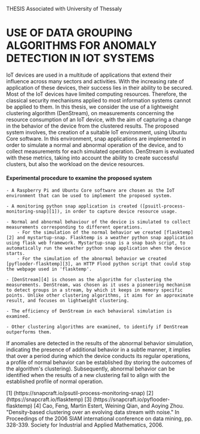 THESIS Associated with University of Thessaly

# USE OF DATA GROUPING ALGORITHMS FOR ANOMALY DETECTION IN IOT SYSTEMS

<p>  IoT devices are used in a multitude of applications that extend their influence across many sectors and activities. With the increasing rate of application of these devices, their success lies in their ability to be secured. Most of the IoT devices have limited computing resources. Therefore, the classical security mechanisms applied to most information systems cannot be applied to them. In this thesis, we consider the use of a lightweight clustering algorithm (DenStream), on measurements concerning the resource consumption of an IoT device, with the aim of capturing a change in the behavior of the device from the clustered results. The proposed system involves, the creation of a suitable IoT environment, using Ubuntu Core software. In this environment, snap applications are implemented in order to simulate a normal and abnormal operation of the device, and to collect measurements for each simulated operation. DenStream is evaluated with these metrics, taking into account the ability to create successful clusters, but also the workload on the device resources. </p>


#### Experimental procedure to examine the proposed system

    - A Raspberry Pi and Ubuntu Core software are chosen as the IoT environment that can be used to implement the proposed system.
    
    - A monitoring python snap application is created ([psuitl-process-monitoring-snap][1]), in order to capture device resource usage. 
    
    - Normal and abnormal behaviour of the device is simulated to collect measurements corresponding to different operations.
        - For the simulation of the normal behavior we created [flasktemp][2] and mystartup-snap. Flasktemp is a weather python snap application using flask web framework. Mystartup-snap is a snap bash script, to automatically run the weather python snap application when the device starts.
        - For the simulation of the abnormal behavior we created [pyflooder-flasktemp][3], an HTTP Flood python script that could stop the webpage used in 'flasktemp'.
        
    - [DenStream][4] is chosen as the algorithm for clustering the measurements. DenStream, was chosen as it uses a pioneering mechanism to detect groups in a stream, by which it keeps in memory specific points. Unlike other clustering algorithms, it aims for an approximate result, and focuses on lightweight clustering.
    
    - The efficiency of DenStream in each behavioral simulation is examined.
    
    - Other clustering algorithms are examined, to identify if DenStream outperforms them.
      
If anomalies are detected in the results of the abnormal behavior simulation, indicating the presence of additional behavior in a subtle manner, it implies that over a period during which the device conducts its regular operations, a profile of normal behavior can be established (by storing the outcomes of the algorithm's clustering). Subsequently, abnormal behavior can be identified when the results of a new clustering fail to align with the established profile of normal operation.

<p> [1] (https://snapcraft.io/psutil-process-monitoring-snap)
[2] (https://snapcraft.io/flasktemp)
[3] (https://snapcraft.io/pyflooder-flasktemp)
[4] Cao, Feng, Martin Estert, Weining Qian, and Aoying Zhou. "Density-based clustering over an evolving data stream with noise." In Proceedings of the 2006 SIAM international conference on data mining, pp. 328-339. Society for Industrial and Applied Mathematics, 2006. </p>

